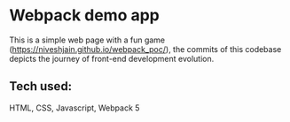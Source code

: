 # Webpack demo app

This is a simple web page with a fun game (https://niveshjain.github.io/webpack_poc/), the commits of this codebase depicts the journey of front-end development evolution.

## Tech used:

HTML, CSS, Javascript, Webpack 5
